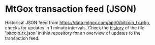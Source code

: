 MtGox transaction feed (JSON)
=============================

Historical JSON feed from https://data.mtgox.com/api/0/bitcoin_tx.php, checks for updates in 1 minute intervals.
Check the [history](https://github.com/mtgoxtxfeed/json/commits/master/bitcoin_tx.json) of the file 'bitcoin_tx.json' in this repository for an overview of updates to the transaction feed.
